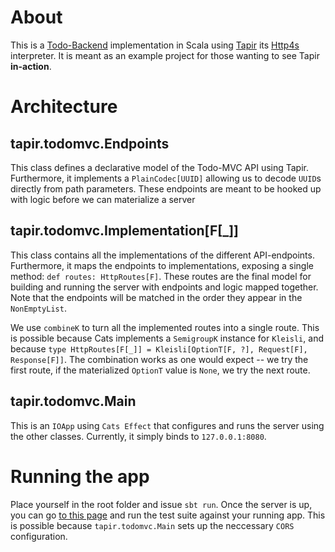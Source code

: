 # About

This is a [Todo-Backend](https://www.todobackend.com/) implementation in Scala using [Tapir](https://github.com/softwaremill/tapir) its [Http4s](https://github.com/http4s/http4s) interpreter. It is meant as an example project for those wanting to see Tapir **in-action**.

# Architecture

## tapir.todomvc.Endpoints

This class defines a declarative model of the Todo-MVC API using Tapir. Furthermore, it implements a `PlainCodec[UUID]` allowing us to decode `UUID`s directly from path parameters. These endpoints are meant to be hooked up with logic before we can materialize a server

## tapir.todomvc.Implementation[F[_]]

This class contains all the implementations of the different API-endpoints. Furthermore, it maps the endpoints to implementations, exposing a single method: `def routes: HttpRoutes[F]`.
These routes are the final model for building and running the server with endpoints and logic mapped together. Note that the endpoints will be matched in the order they appear in the `NonEmptyList`.

We use `combineK` to turn all the implemented routes into a single route. This is possible because Cats implements a `SemigroupK` instance for `Kleisli`, and because `type HttpRoutes[F[_]] = Kleisli[OptionT[F, ?], Request[F], Response[F]]`. The combination works as one would expect -- we try the first route, if the materialized `OptionT` value is `None`, we try the next route.

## tapir.todomvc.Main

This is an `IOApp` using `Cats Effect` that configures and runs the server using the other classes. Currently, it simply binds to `127.0.0.1:8080`.

# Running the app

Place yourself in the root folder and issue `sbt run`. Once the server is up, you can go [to this page](https://www.todobackend.com/specs/index.html?http://127.0.0.1:8080) and run the test suite against your running app. This is possible because `tapir.todomvc.Main` sets up the neccessary `CORS` configuration.

